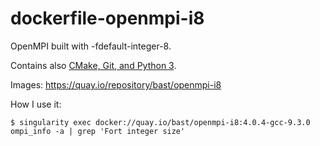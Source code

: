 

# dockerfile-openmpi-i8

OpenMPI built with -fdefault-integer-8.

Contains also [CMake, Git, and Python 3](https://github.com/bast/dockerfile-openmpi-i8/blob/e6db6d09dc2ccef5bdc7ed5386a9e84fb21409e5/Dockerfile#L6-L14).

Images: https://quay.io/repository/bast/openmpi-i8

How I use it:
```
$ singularity exec docker://quay.io/bast/openmpi-i8:4.0.4-gcc-9.3.0 ompi_info -a | grep 'Fort integer size'
```
